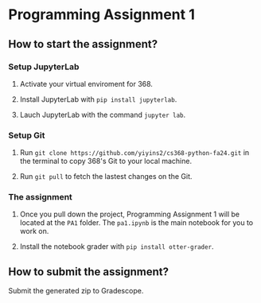 # Programming Assignment 1

## How to start the assignment? 

### Setup JupyterLab

1. Activate your virtual enviroment for 368. 

2. Install JupyterLab with `pip install jupyterlab`.

3. Lauch JupyterLab with the command `jupyter lab`.

### Setup Git

1. Run `git clone https://github.com/yiyins2/cs368-python-fa24.git` in the terminal to copy 368's Git to your local machine.

2. Run `git pull` to fetch the lastest changes on the Git.

### The assignment

1. Once you pull down the project, Programming Assignment 1 will be located at the `PA1` folder. The `pa1.ipynb` is the main notebook for you to work on. 

2. Install the notebook grader with `pip install otter-grader`.

## How to submit the assignment? 
Submit the generated zip to Gradescope. 
